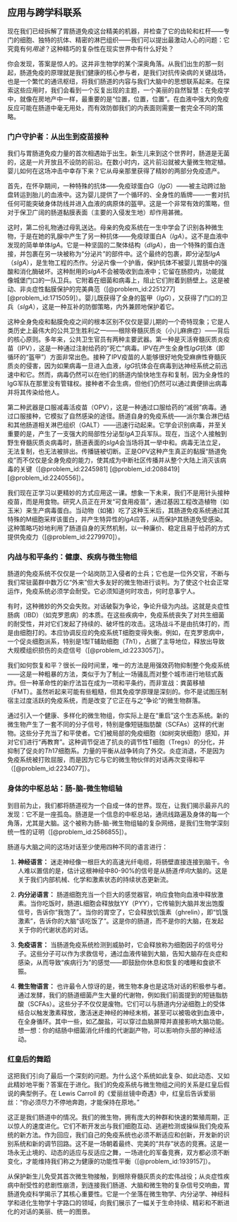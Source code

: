 ## 应用与跨学科联系

现在我们已经拆解了胃肠道免疫这台精美的机器，并检查了它的齿轮和杠杆——专门的细胞、独特的抗体、精密的淋巴组织——我们可以提出最激动人心的问题：它究竟有何*用途*？这种精巧的复杂性在现实世界中有什么好处？

你会发现，答案是惊人的。这并非生物学的某个深奥角落。从我们出生的那一刻起，肠道免疫的原理就是我们健康的核心参与者，是我们对抗传染病的关键战场，也是一个繁忙的通讯枢纽，将我们肠道的内容与我们大脑中的思想联系起来。在探索这些应用时，我们会看到一个反复出现的主题，一个美丽的自然智慧：在免疫学中，就像在房地产中一样，最重要的是“位置，位置，位置”。在血液中强大的免疫反应可能在肠道中毫无用处，而有效防御我们的内表面则需要一套完全不同的策略。

### 门户守护者：从出生到疫苗接种

我们与胃肠道免疫力量的首次相遇始于出生。新生儿来到这个世界时，肠道是无菌的，这是一片开放且不设防的前沿。在数小时内，这片前沿就被大量微生物定植。婴儿如何在这场冲击中幸存下来？它从母亲那里获得了精妙的两部分免疫遗产。

首先，在怀孕期间，一种特殊的抗体——免疫球蛋白G（$IgG$）——被主动跨过胎盘转运到胎儿的血液中。这为婴儿提供了一个循环的、全身性的盾牌——一套对抗任何可能突破身体防线并进入血液的病原体的盔甲。这是一个非常有效的策略，但对于保卫广阔的肠道黏膜表面（主要的入侵发生地）却作用甚微。

这时，第二份礼物通过母乳送达。母亲的免疫系统在一生中学会了识别各种微生物，于是在她的乳腺中产生了另一种抗体——免疫球蛋白A（$IgA$）。这不是血液中发现的简单单体$IgA$。它是一种坚固的二聚体结构（$dIgA$），由一个特殊的蛋白连接，并包裹在另一块被称为“分泌片”的部件中。这个最终的包裹，即分泌型$IgA$（$sIgA$），是生物工程的杰作。分泌片像一个护盾，保护抗体不被婴儿胃肠中的强酸和消化酶破坏。这种耐用的$sIgA$不会被吸收到血液中；它留在肠腔内，功能就像城堡门口的一队卫兵。它附着在细菌和病毒上，阻止它们附着到肠壁上。这是被动、非炎症性黏膜保护的完美典范（[@problem_id:2251277] [@problem_id:1715059]）。婴儿既获得了全身的盔甲（$IgG$），又获得了门口的卫兵（$sIgA$），这是一种互补的防御策略，内外兼顾地保护着它。

这种全身免疫和黏膜免疫之间的根本区别不仅仅是婴儿期的一个奇特现象；它是人类历史上最伟大的公共卫生胜利之一——根除脊髓灰质炎（小儿麻痹症）——背后的核心原则。多年来，公共卫生官员有两种主要武器。第一种是灭活脊髓灰质炎疫苗（IPV），这是一种通过注射给药的“死亡”病毒。IPV在产生全身性$IgG$抗体（即循环的“盔甲”）方面非常出色。接种了IPV疫苗的人能够很好地免受麻痹性脊髓灰质炎的侵害，因为如果病毒一旦进入血液，$IgG$抗体会在病毒到达神经系统之前迅速中和它。然而，病毒仍然可以在他们的肠道内愉快地生存和复制，因为全身性的IgG军队在那里没有管辖权。接种者不会生病，但他们仍然可以通过粪便排出病毒并将其传染给他人。

第二种武器是口服减毒活疫苗（OPV），这是一种通过口服给药的“减弱”病毒。通过口服接种，它模拟了自然感染的途径。肠道自身的免疫系统——派尔集合淋巴结和其他肠道相关淋巴组织（GALT）——迅速行动起来。它学会识别病毒，并至关重要的是，产生了一支强大的局部性分泌型$IgA$卫兵军队。现在，当这个人接触到野生脊髓灰质炎病毒时，肠道表面的$sIgA$会当场将其一举中和。病毒无法立足，无法复制，也无法被排出。传播链被切断。正是OPV这种产生真正的黏膜“肠道免疫”而不仅仅是全身免疫的能力，使其成为中断社区传播并从整个大陆上消灭该病毒的关键（[@problem_id:2245981] [@problem_id:2088419] [@problem_id:2240556]）。

我们现在正学习以更精妙的方式应用这一课。想象一下未来，我们不是用针头接种疫苗，而是用食物。研究人员正在开发“可食用疫苗”，通过基因工程改造植物（如玉米）来生产病毒蛋白。当动物（如猪）吃了这种玉米后，其肠道免疫系统通过其特殊的M细胞采样该蛋白，并产生特异性的$IgA$应答，从而保护其肠道免受感染。这种策略巧妙地利用了肠道自身的天然机制，以一种廉价、稳定且易于给药的方式提供免疫力（[@problem_id:2279970]）。

### 内战与和平条约：健康、疾病与微生物组

肠道的免疫系统不仅仅是一个站岗防卫入侵者的士兵；它也是一位外交官，不断与我们常驻菌群中数万亿“外来”但大多友好的微生物进行谈判。为了使这个社会正常运作，免疫系统必须学会耐受。它必须知道何时攻击，何时息事宁人。

有时，这种微妙的外交会失败。对话破裂为争论，争论升级为内战。这就是炎症性肠病（IBD）（如克罗恩病）的本质。在这些疾病中，免疫系统丧失了对共生细菌的耐受性，并对它们发起了持续的、破坏性的攻击。这场战斗不是由抗体打的，而是由细胞打的。本应协调反应的免疫系统T细胞变得失衡。例如，在克罗恩病中，一个促炎细胞派系，特别是1型T辅助细胞（$Th1$），占据了主导地位，释放出导致大规模组织损伤的炎症信号（[@problem_id:2233057]）。

我们如何恢复和平？很长一段时间里，唯一的方法是用强效药物抑制整个免疫系统——这是一种粗暴的方法，类似于为了制止一场骚乱而对整个城市进行地毯式轰炸。但一种革命性的新疗法旨在成为一项和平条约，而非宣战：粪菌移植（FMT）。虽然听起来可能有些粗糙，但其免疫学原理是深刻的。你不是试图压制宿主过度活跃的免疫系统，而是改变了它正在与之“争论”的微生物群落。

通过引入一个健康、多样化的微生物组，你实际上是在“重启”这个生态系统。新的微生物产生了一套不同的分子信号，特别是像短链脂肪酸（SCFAs）这样的代谢物。这些分子充当了和平使者。它们被局部的免疫细胞（如树突状细胞）感知，并对它们进行“再教育”。这种调节促进了抗炎的调节性T细胞（Tregs）的分化，并抑制了促炎的$Th17$细胞系。力量的平衡从战争转向了外交。炎症消退，不是因为免疫系统被打败屈服，而是因为它与它的微生物伙伴的对话再次变得和平（[@problem_id:2234077]）。

### 身体的中枢总站：肠-脑-微生物组轴

到目前为止，我们都将肠道视为一个自成一体的世界。现在，让我们揭示最非凡的发现：它不是一座孤岛。肠道是一个信息的中枢总站，通讯线路遍及身体的每一个角落，尤其是大脑。这个被称为肠-脑-微生物组轴的复杂网络，是我们生物学深刻统一性的证明（[@problem_id:2586855]）。

肠道与大脑之间的这场对话至少使用四种不同的语言进行：

1.  **神经语言：** 迷走神经像一根巨大的高速光纤电缆，将肠壁直接连接到脑干。令人难以置信的是，估计这根神经中80-90%的信号是从肠道*传向*大脑的。这是关于我们内部机械、化学和激素状态的持续状态更新流。

2.  **内分泌语言：** 肠道细胞充当一个巨大的感觉器官，响应食物向血液中释放激素。当你吃饭时，肠道L细胞会释放肽YY（PYY），它传输到大脑并发出饱腹信号，告诉你“我饱了”。当你的胃空了，它会释放饥饿素（ghrelin），即“饥饿激素”，告诉你的大脑“该吃饭了”。这是你的肠道，而不是你的大脑，在发起关于你的代谢状态的对话。

3.  **免疫语言：** 当肠道免疫系统检测到威胁时，它会释放称为细胞因子的信号分子。这些分子可以作为求救信号，通过血液传输到大脑，告知大脑存在炎症和感染，从而导致“疾病行为”的感觉——即鼓励你休息和恢复的嗜睡和食欲不振。

4.  **微生物语言：** 也许最令人惊讶的是，微生物本身也是这场对话的积极参与者。通过发酵，我们的肠道细菌产生大量的代谢物，例如我们前面提到的短链脂肪酸（SCFAs）。这些分子不仅仅是废物。它们可以与肠道内分泌细胞上的受体结合以触发激素释放，激活迷走神经的神经末梢，甚至可以被吸收到血液中，在全身循环。其中一些，如乙酸盐，可以穿过血脑屏障并直接影响大脑功能。想一想：你的结肠中细菌消化纤维的代谢副产物，可以影响你头部的神经活动。

### 红皇后的舞蹈

这把我们引向了最后一个深刻的问题。为什么这个系统如此复杂、如此动态、又如此精妙地平衡？答案在于进化。我们的免疫系统与微生物组之间的关系是红皇后假说的典型例子。在 Lewis Carroll 的《爱丽丝镜中奇遇》中，红皇后告诉爱丽丝：“你必须尽力不停地奔跑，才能保持在原地。”

这正是我们肠道中的情况。我们的微生物，拥有庞大的种群和快速的繁殖周期，正以惊人的速度进化。它们不断开发出与我们细胞互动、逃避检测或操纵我们免疫系统的新方法。作为回应，我们自己的免疫系统也必须不断适应和创新，开发新的识别系统和新的调节回路。这不是一场朝着最终、完美的“共存”状态的竞赛。这是一场永无止境的、动态的适应与反适应之舞，一场进化的军备竞赛，双方都必须不断变化，才能维持我们称之为健康的功能性平衡（[@problem_id:1939157]）。

从保护新生儿免受其首次微生物接触，到根除脊髓灰质炎的宏伟战役；从炎症性疾病中耐受性的悲剧性崩溃，到连接我们肠道、大脑和微生物的复杂信号交响曲，胃肠道免疫科学揭示了其核心重要性。它是一个坐落在微生物学、内分泌学、神经科学和进化生物学十字路口的领域，向我们展示了一幅关于生命持续、精彩和不断进化的对话的美丽、统一的图景。